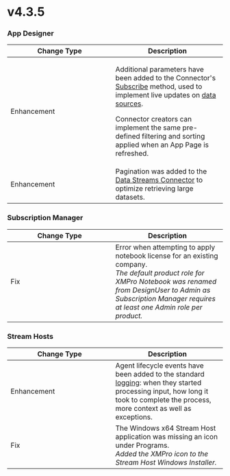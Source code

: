 # v4.3.5

### App Designer

<table><thead><tr><th width="229">Change Type</th><th>Description</th></tr></thead><tbody><tr><td>Enhancement</td><td><p>Additional parameters have been added to the Connector's <a href="../../how-to-guides/connectors/building-connectors.md#subscribe">Subscribe</a> method, used to implement live updates on <a href="../../concepts/application/data-integration.md#data-source">data sources</a>. </p><p></p><p>Connector creators can implement the same pre-defined filtering and sorting applied when an App Page is refreshed.  </p></td></tr><tr><td>Enhancement</td><td>Pagination was added to the <a href="https://xmpro.gitbook.io/data-streams-connector/">Data Streams Connector</a> to optimize retrieving large datasets. </td></tr></tbody></table>

### Subscription Manager

<table><thead><tr><th width="229">Change Type</th><th>Description</th></tr></thead><tbody><tr><td>Fix</td><td>Error when attempting to apply notebook license for an existing company.<br><em>The default product role for XMPro Notebook was renamed from DesignUser to Admin as Subscription Manager requires at least one Admin role per product.</em></td></tr></tbody></table>

### Stream Hosts

<table><thead><tr><th width="229">Change Type</th><th>Description</th></tr></thead><tbody><tr><td>Enhancement</td><td>Agent lifecycle events have been added to the standard <a href="../../installation/3.-complete-installation/configure-logging-optional.md#stream-hosts">logging</a>: when they started processing input, how long it took to complete the process, more context as well as exceptions. </td></tr><tr><td>Fix</td><td>The Windows x64 Stream Host application was missing an icon under Programs.<br><em>Added</em> t<em>he XMPro icon to the Stream Host Windows Installer.</em></td></tr></tbody></table>
